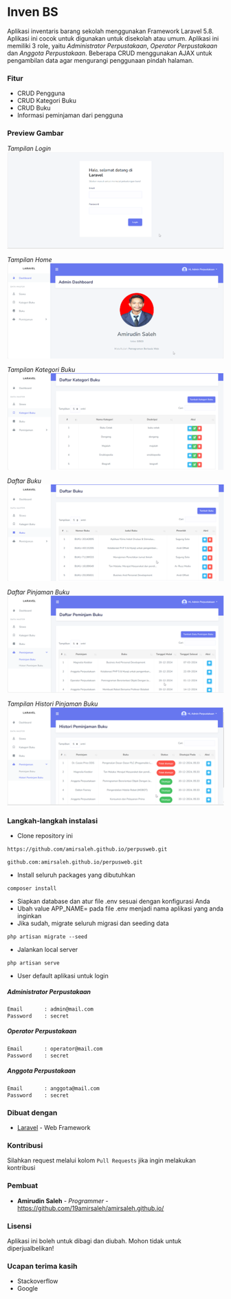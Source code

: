 # Inven BS

Aplikasi inventaris barang sekolah menggunakan Framework Laravel 5.8. Aplikasi ini cocok untuk digunakan untuk disekolah atau umum. Aplikasi ini memiliki 3 role, yaitu _Administrator Perpustakaan_, _Operator Perpustakaan_ dan _Anggota Perpustakaan_. Beberapa CRUD menggunakan AJAX untuk pengambilan data agar mengurangi penggunaan pindah halaman.


### Fitur

-   CRUD Pengguna
-   CRUD Kategori Buku
-   CRUD Buku
-   Informasi peminjaman dari pengguna

### Preview Gambar

_Tampilan Login_
![Tampilan Login](https://github.com/19amirsaleh/amirsaleh.github.io/blob/main/public/assets/images/Tampilan_login.png?raw=true)

_Tampilan Home_
![Tampilan Home](https://github.com/19amirsaleh/amirsaleh.github.io/blob/main/public/assets/images/home.png?raw=true)

_Tampilan Kategori Buku_
![Tampilan Home](https://github.com/19amirsaleh/amirsaleh.github.io/blob/main/public/assets/images/Kategori_Buku.png?raw=true)

_Daftar Buku_
![Tampilan Daftar Buku](https://github.com/19amirsaleh/amirsaleh.github.io/blob/main/public/assets/images/Daftar_Buku.png?raw=true)

_Daftar Pinjaman Buku_
![Tampilan Daftar Pinjaman Buku](https://github.com/19amirsaleh/amirsaleh.github.io/blob/main/public/assets/images/Pinjaman_Buku.png?raw=true)

_Tampilan Histori Pinjaman Buku_
![Tampilan Histori Pinjaman Buku](https://github.com/19amirsaleh/amirsaleh.github.io/blob/main/public/assets/images/Histori_pinjaman_buku.png?raw=true)

### Langkah-langkah instalasi

-   Clone repository ini

```
https://github.com/amirsaleh.github.io/perpusweb.git
```

```
github.com:amirsaleh.github.io/perpusweb.git
```

-   Install seluruh packages yang dibutuhkan

```
composer install
```

-   Siapkan database dan atur file .env sesuai dengan konfigurasi Anda
-   Ubah value APP_NAME= pada file .env menjadi nama aplikasi yang anda inginkan
-   Jika sudah, migrate seluruh migrasi dan seeding data

```
php artisan migrate --seed
```

-   Jalankan local server

```
php artisan serve
```

-   User default aplikasi untuk login

##### Administrator Perpustakaan

```
Email       : admin@mail.com
Password    : secret
```

##### Operator Perpustakaan

```
Email       : operator@mail.com
Password    : secret
```

##### Anggota Perpustakaan

```
Email       : anggota@mail.com
Password    : secret
```

### Dibuat dengan

-   [Laravel](https://laravel.com) - Web Framework

### Kontribusi

Silahkan request melalui kolom `Pull Requests` jika ingin melakukan kontribusi

### Pembuat

-   **Amirudin Saleh** - _Programmer_ -https://github.com/19amirsaleh/amirsaleh.github.io/

### Lisensi

Aplikasi ini boleh untuk dibagi dan diubah. Mohon tidak untuk diperjualbelikan!

### Ucapan terima kasih

-   Stackoverflow
-   Google

